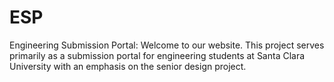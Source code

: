 # ESP
Engineering Submission Portal:
Welcome to our website.
This project serves primarily as a submission portal for engineering students at Santa Clara University with an emphasis on the senior design project.
